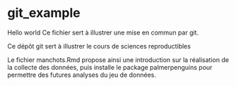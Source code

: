 # git_example

Hello world
Ce fichier sert à illustrer une mise en commun par git.

Ce dépôt git sert à illustrer le cours de sciences reproductibles

Le fichier manchots.Rmd propose ainsi une introduction sur la réalisation de la 
collecte des données, puis installe le package palmerpenguins pour permettre
des futures analyses du jeu de données.
